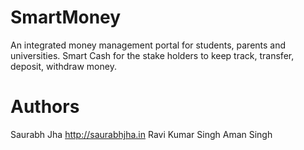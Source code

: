 SmartMoney
==========

An integrated money management portal for students, parents and universities. Smart Cash for the stake holders to keep track, transfer, deposit, withdraw money.


Authors
=======
Saurabh Jha http://saurabhjha.in
Ravi Kumar Singh
Aman Singh
